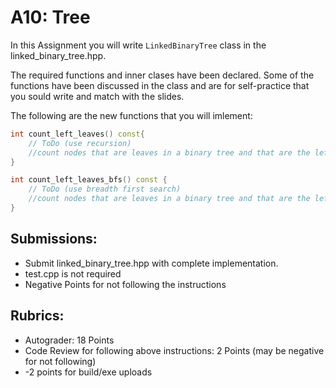# A10: Tree

In this Assignment you will write `LinkedBinaryTree` class in the linked_binary_tree.hpp. 

The required functions and inner clases have been declared. Some of the functions have been discussed in the class and are for self-practice that you sould write and match with the slides.

The following are the new functions that you will imlement:

```cpp
int count_left_leaves() const{
    // ToDo (use recursion)
    //count nodes that are leaves in a binary tree and that are the left child of their respective parent. The root is not counted.
}

int count_left_leaves_bfs() const {
    // ToDo (use breadth first search)
    //count nodes that are leaves in a binary tree and that are the left child of their respective parent. The root is not counted.
}
```



## Submissions:

* Submit linked_binary_tree.hpp with complete implementation.
* test.cpp is not required
* Negative Points for not following the instructions

## Rubrics:

* Autograder: 18 Points
* Code Review for following above instructions: 2 Points (may be negative for not following)
* -2 points for build/exe uploads
